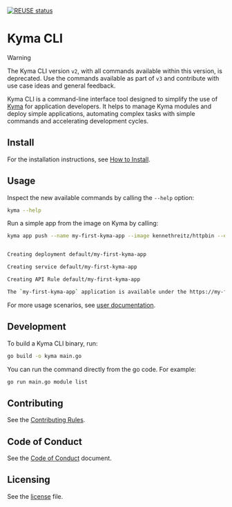 <!-- markdown-link-check-disable-next-line -->

[![REUSE status](https://api.reuse.software/badge/github.com/kyma-project/cli)](https://api.reuse.software/info/github.com/kyma-project/cli)

# Kyma CLI

> [!WARNING]
> The Kyma CLI version `v2`, with all commands available within this version, is deprecated. Use the commands available as part of `v3` and contribute with use case ideas and general feedback.

Kyma CLI is a command-line interface tool designed to simplify the use of [Kyma](https://github.com/kyma-project/kyma) for application developers. It helps to manage Kyma modules and deploy simple applications, automating complex tasks with simple commands and accelerating development cycles.

## Install

For the installation instructions, see [How to Install](./docs/user/README.md#install-kyma-cli).

## Usage

Inspect the new available commands by calling the `--help` option:

```sh
kyma --help
```

Run a simple app from the image on Kyma by calling:

```sh
kyma app push --name my-first-kyma-app --image kennethreitz/httpbin --expose --container-port 80


Creating deployment default/my-first-kyma-app

Creating service default/my-first-kyma-app

Creating API Rule default/my-first-kyma-app

The `my-first-kyma-app` application is available under the https://my-first-kyma-app.{CLUSTER_DOMAIN}/ address
```

For more usage scenarios, see [user documentation](./docs/user/README.md).

## Development

To build a Kyma CLI binary, run:

```sh
go build -o kyma main.go
```

You can run the command directly from the go code. For example:

```sh
go run main.go module list
```

## Contributing
<!--- mandatory section - do not change this! --->

See the [Contributing Rules](CONTRIBUTING.md).

## Code of Conduct
<!--- mandatory section - do not change this! --->

See the [Code of Conduct](CODE_OF_CONDUCT.md) document.

## Licensing
<!--- mandatory section - do not change this! --->

See the [license](LICENSE) file.
